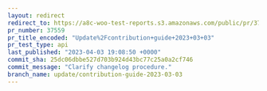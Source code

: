 ```yaml
---
layout: redirect
redirect_to: https://a8c-woo-test-reports.s3.amazonaws.com/public/pr/37559/api/index.html
pr_number: 37559
pr_title_encoded: "Update%2Fcontribution+guide+2023+03+03"
pr_test_type: api
last_published: "2023-04-03 19:08:50 +0000"
commit_sha: 25dc06dbbe527d703b924d43bc77c25a0a2cf746
commit_message: "Clarify changelog procedure."
branch_name: update/contribution-guide-2023-03-03
---
```

